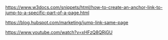 

https://www.w3docs.com/snippets/html/how-to-create-an-anchor-link-to-jump-to-a-specific-part-of-a-page.html 

https://blog.hubspot.com/marketing/jump-link-same-page 

https://www.youtube.com/watch?v=xHFzQ8QRjGU 



